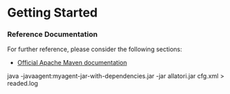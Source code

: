 # Getting Started

### Reference Documentation
For further reference, please consider the following sections:

* [Official Apache Maven documentation](https://maven.apache.org/guides/index.html)

java -javaagent:myagent-jar-with-dependencies.jar -jar allatori.jar cfg.xml > readed.log